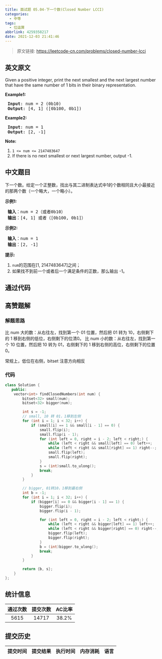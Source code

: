 ```yaml
---
title: 面试题 05.04-下一个数(Closed Number LCCI)
categories:
  - 中等
tags:
  - 位运算
abbrlink: 4259358217
date: 2021-12-03 21:41:46
---
```


> 原文链接: https://leetcode-cn.com/problems/closed-number-lcci


## 英文原文
<div><p>Given a positive integer, print the next smallest and the next largest number that have the same number of 1 bits in their binary representation.</p>

<p><strong>Example1:</strong></p>

<pre>
<strong> Input</strong>: num = 2 (0b10)
<strong> Output</strong>: [4, 1] ([0b100, 0b1])
</pre>

<p><strong>Example2:</strong></p>

<pre>
<strong> Input</strong>: num = 1
<strong> Output</strong>: [2, -1]
</pre>

<p><strong>Note:</strong></p>

<ol>
	<li><code>1 &lt;= num &lt;=&nbsp;2147483647</code></li>
	<li>If there is no next smallest or next largest number, output -1.</li>
</ol>
</div>

## 中文题目
<div><p>下一个数。给定一个正整数，找出与其二进制表达式中1的个数相同且大小最接近的那两个数（一个略大，一个略小）。</p>

<p> <strong>示例1:</strong></p>

<pre>
<strong> 输入</strong>：num = 2（或者0b10）
<strong> 输出</strong>：[4, 1] 或者（[0b100, 0b1]）
</pre>

<p> <strong>示例2:</strong></p>

<pre>
<strong> 输入</strong>：num = 1
<strong> 输出</strong>：[2, -1]
</pre>

<p> <strong>提示:</strong></p>

<ol>
<li><code>num</code>的范围在[1, 2147483647]之间；</li>
<li>如果找不到前一个或者后一个满足条件的正数，那么输出 -1。</li>
</ol>
</div>

## 通过代码
<RecoDemo>
</RecoDemo>


## 高赞题解
### 解题思路

比 num 大的数：从右往左，找到第一个 01 位置，然后把 01 转为 10，右侧剩下的 1 移到右侧的低位，右侧剩下的位清0。
比 num 小的数：从右往左，找到第一个 10 位置，然后把 10 转为 01，右侧剩下的 1 移到右侧的高位，右侧剩下的位置0。

常规上，低位在右侧，bitset 注意方向相反

### 代码

```cpp
class Solution {
   public:
    vector<int> findClosedNumbers(int num) {
        bitset<32> small(num);
        bitset<32> bigger(num);

        int s = -1;
        // small, 10 转 01，1移到左侧
        for (int i = 1; i < 32; i++) {
            if (small[i] == 1 && small[i - 1] == 0) {
                small.flip(i);
                small.flip(i - 1);
                for (int left = 0, right = i - 2; left < right;) {
                    while (left < right && small[left] == 0) left++;
                    while (left < right && small[right] == 1) right--;
                    small.flip(left);
                    small.flip(right);
                }
                s = (int)small.to_ulong();
                break;
            }
        }

        // bigger, 01转10，1移到最右侧
        int b = -1;
        for (int i = 1; i < 32; i++) {
            if (bigger[i] == 0 && bigger[i - 1] == 1) {
                bigger.flip(i);
                bigger.flip(i - 1);

                for (int left = 0, right = i - 2; left < right;) {
                    while (left < right && bigger[left] == 1) left++;
                    while (left < right && bigger[right] == 0) right--;
                    bigger.flip(left);
                    bigger.flip(right);
                }
                b = (int)bigger.to_ulong();
                break;
            }
        }

        return {b, s};
    }
};
```

## 统计信息
| 通过次数 | 提交次数 | AC比率 |
| :------: | :------: | :------: |
|    5615    |    14717    |   38.2%   |

## 提交历史
| 提交时间 | 提交结果 | 执行时间 |  内存消耗  | 语言 |
| :------: | :------: | :------: | :--------: | :--------: |
